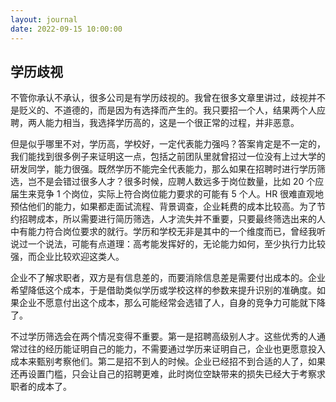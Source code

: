 ```yaml
---
layout: journal
date: 2022-09-15 10:00:00
---
```


## 学历歧视

不管你承认不承认，很多公司是有学历歧视的。我曾在很多文章里讲过，歧视并不是贬义的、不道德的，而是因为有选择而产生的。我只要招一个人，结果两个人应聘，两人能力相当，我选择学历高的，这是一个很正常的过程，并非恶意。

但是似乎哪里不对，学历高，学校好，一定代表能力强吗？答案肯定是不一定的，我们能找到很多例子来证明这一点，包括之前团队里就曾招过一位没有上过大学的研发同学，能力很强。既然学历不能完全代表能力，那么如果在招聘时进行学历筛选，岂不是会错过很多人才？很多时候，应聘人数远多于岗位数量，比如 20 个应届生来竞争 1 个岗位，实际上符合岗位能力要求的可能有 5 个人。HR 很难直观地预估他们的能力，如果都走面试流程、背景调查，企业耗费的成本比较高。为了节约招聘成本，所以需要进行简历筛选，人才流失并不重要，只要最终筛选出来的人中有能力符合岗位要求的就行。学历和学校无非是其中的一个维度而已，曾经我听说过一个说法，可能有点道理：高考能发挥好的，无论能力如何，至少执行力比较强，而企业比较欢迎这类人。

企业不了解求职者，双方是有信息差的，而要消除信息差是需要付出成本的。企业希望降低这个成本，于是借助类似学历或学校这样的参数来提升识别的准确度。如果企业不愿意付出这个成本，那么可能经常会选错了人，自身的竞争力可能就下降了。

不过学历筛选会在两个情况变得不重要。第一是招聘高级别人才。这些优秀的人通常过往的经历能证明自己的能力，不需要通过学历来证明自己，企业也更愿意投入成本来甄别考察他们。第二是招不到人的时候。企业已经招不到合适的人了，如果还再设置门槛，只会让自己的招聘更难，此时岗位空缺带来的损失已经大于考察求职者的成本了。
